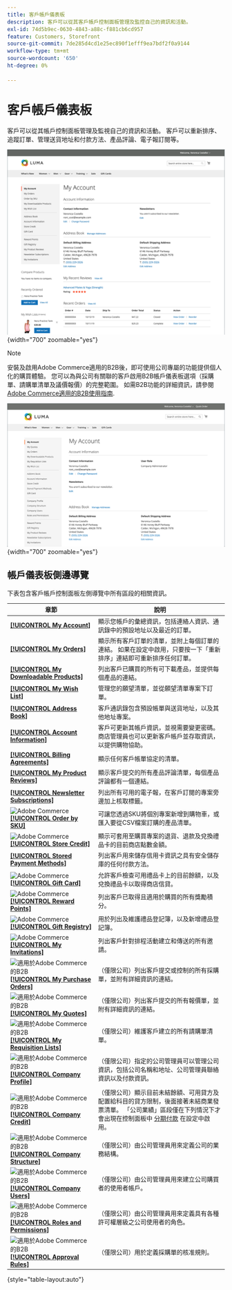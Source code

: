 ```yaml
---
title: 客戶帳戶儀表板
description: 客戶可以從其客戶帳戶控制面板管理及監控自己的資訊和活動。
exl-id: 74d5b9ec-0630-4843-a88c-f881cb6cd957
feature: Customers, Storefront
source-git-commit: 7de285d4cd1e25ec890f1efff9ea7bdf2f0a9144
workflow-type: tm+mt
source-wordcount: '650'
ht-degree: 0%

---
```


# 客戶帳戶儀表板

客戶可以從其帳戶控制面板管理及監視自己的資訊和活動。 客戶可以重新排序、追蹤訂單、管理送貨地址和付款方法、產品評論、電子報訂閱等。

![店面的帳戶儀表板](assets/customer-account-dashboard.png){width="700" zoomable="yes"}

>[!NOTE]
>
> 安裝及啟用Adobe Commerce適用的B2B後，即可使用公司專屬的功能提供個人化的購買體驗。 您可以為與公司有關聯的客戶啟用B2B帳戶儀表板選項（採購單、請購單清單及議價報價）的完整範圍。 如需B2B功能的詳細資訊，請參閱 [Adobe Commerce適用的B2B使用指南](../b2b/introduction.md).

![店面上的公司帳戶儀表板](assets/company-admin-account-dashboard.png){width="700" zoomable="yes"}

## 帳戶儀表板側邊導覽

下表包含客戶帳戶控制面板左側導覽中所有區段的相關資訊。

| 章節 | 說明 |
|------------------------------------------------------------------------------------------------------------------------------------------------------|----------------------------------------------------------------------------------------------------------------------------------------------------------------------------------------------------------------------------------------------------------------------------------------------------------------------------------------------------------------|
| [**[!UICONTROL My Account]**](../customers/account-dashboard-my-account.md) | 顯示您帳戶的彙總資訊，包括連絡人資訊、通訊錄中的預設地址以及最近的訂單。 |
| [**[!UICONTROL My Orders]**](../stores-purchase/orders-storefront.md#view-recently-ordered-products) | 顯示所有客戶訂單的清單，並附上每個訂單的連結。 如果在設定中啟用，只要按一下「重新排序」連結即可重新排序任何訂單。 |
| [**[!UICONTROL My Downloadable Products]**](../catalog/product-create-downloadable.md#storefront-experience) | 列出客戶已購買的所有可下載產品，並提供每個產品的連結。 |
| [**[!UICONTROL My Wish List]**](../stores-purchase/wishlist-storefront.md) | 管理您的願望清單，並從願望清單專案下訂單。 |
| [**[!UICONTROL Address Book]**](../customers/account-dashboard-address-book.md) | 客戶通訊錄包含預設帳單與送貨地址，以及其他地址專案。 |
| [**[!UICONTROL Account Information]**](../customers/account-dashboard-account-information.md) | 客戶可更新其帳戶資訊，並視需要變更密碼。 商店管理員也可以更新客戶帳戶並存取資訊，以提供購物協助。 |
| [**[!UICONTROL Billing Agreements]**](../stores-purchase/paypal-billing-agreements.md#storefront-experience) | 顯示任何客戶帳單協定的清單。 |
| [**[!UICONTROL My Product Reviews]**](../merchandising-promotions/product-reviews.md#product-reviews-on-the-storefront) | 顯示客戶提交的所有產品評論清單，每個產品評論都有一個連結。 |
| [**[!UICONTROL Newsletter Subscriptions]**](../merchandising-promotions/newsletters.md) | 列出所有可用的電子報，在客戶訂閱的專案旁邊加上核取標籤。 |
| ![Adobe Commerce](../assets/adobe-logo.svg) [**[!UICONTROL Order by SKU]**](../stores-purchase/order-by-sku.md#order-by-sku-from-a-customer-account) | 可讓您透過SKU將個別專案新增到購物車，或匯入要從CSV檔案訂購的產品清單。 |
| ![Adobe Commerce](../assets/adobe-logo.svg) [**[!UICONTROL Store Credit]**](../customers/account-dashboard-store-credit.md) | 顯示可套用至購買專案的退貨、退款及兌換禮品卡的目前商店點數金額。 |
| [**[!UICONTROL Stored Payment Methods]**](../stores-purchase/stored-payment-methods.md) | 列出客戶用來儲存信用卡資訊之具有安全儲存庫的任何付款方法。 |
| ![Adobe Commerce](../assets/adobe-logo.svg) [**[!UICONTROL Gift Card]**](../catalog/product-gift-card-create.md) | 允許客戶檢查可用禮品卡上的目前餘額，以及兌換禮品卡以取得商店信貸。 |
| ![Adobe Commerce](../assets/adobe-logo.svg) [**[!UICONTROL Reward Points]**](../merchandising-promotions/rewards-loyalty.md) | 列出客戶已取得且適用於購買的所有獎勵積分。 |
| ![Adobe Commerce](../assets/adobe-logo.svg) [**[!UICONTROL Gift Registry]**](../merchandising-promotions/gift-registries.md) | 用於列出及維護禮品登記簿，以及新增禮品登記簿。 |
| ![Adobe Commerce](../assets/adobe-logo.svg) [**[!UICONTROL My Invitations]**](../merchandising-promotions/invitations.md) | 列出客戶針對排程活動建立和傳送的所有邀請。 |
| ![適用於Adobe Commerce的B2B](../assets/b2b.svg) [**[!UICONTROL My Purchase Orders]**](../b2b/account-dashboard-my-purchase-orders.md) | （僅限公司）列出客戶提交或控制的所有採購單，並附有詳細資訊的連結。 |
| ![適用於Adobe Commerce的B2B](../assets/b2b.svg) [**[!UICONTROL My Quotes]**](../b2b/account-dashboard-my-quotes.md) | （僅限公司）列出客戶提交的所有報價單，並附有詳細資訊的連結。 |
| ![適用於Adobe Commerce的B2B](../assets/b2b.svg) [**[!UICONTROL My Requisition Lists]**](../b2b/account-dashboard-requisition-lists-manage.md) | （僅限公司）維護客戶建立的所有請購單清單。 |
| ![適用於Adobe Commerce的B2B](../assets/b2b.svg) [**[!UICONTROL Company Profile]**](../b2b/account-company-manage.md#update-a-company-profile) | （僅限公司）指定的公司管理員可以管理公司資訊，包括公司名稱和地址、公司管理員聯絡資訊以及付款資訊。 |
| ![適用於Adobe Commerce的B2B](../assets/b2b.svg) [**[!UICONTROL Company Credit]**](../b2b/credit-company.md#storefront-credit-information) | （僅限公司）顯示目前未結餘額、可用貸方及配置給科目的貸方限制，後面接著未結商業發票清單。 「公司業績」區段僅在下列情況下才會出現在控制面板中 [分期付款](../b2b/enable-basic-features.md#configure-payment-on-account) 在設定中啟用。 |
| ![適用於Adobe Commerce的B2B](../assets/b2b.svg) [**[!UICONTROL Company Structure]**](../b2b/account-company-structure.md) | （僅限公司）由公司管理員用來定義公司的業務結構。 |
| ![適用於Adobe Commerce的B2B](../assets/b2b.svg) [**[!UICONTROL Company Users]**](../b2b/account-company-users.md) | （僅限公司）由公司管理員用來建立公司購買者的使用者帳戶。 |
| ![適用於Adobe Commerce的B2B](../assets/b2b.svg) [**[!UICONTROL Roles and Permissions]**](../b2b/account-company-roles-permissions.md) | （僅限公司）由公司管理員用來定義具有各種許可權層級之公司使用者的角色。 |
| ![適用於Adobe Commerce的B2B](../assets/b2b.svg) [**[!UICONTROL Approval Rules]**](../b2b/account-dashboard-approval-rules.md) | （僅限公司）用於定義採購單的核准規則。 |

{style="table-layout:auto"}
